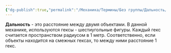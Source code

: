 ```yaml
---
{"dg-publish":true,"permalink":"/Механика/Термины/Без группы/Дальность/","noteIcon":"","created":"2025-09-07T13:19:25.053+03:00","updated":"2025-09-04T08:31:21.784+03:00"}
---
```




**Дальность** - это расстояние между двумя объектами. В данной механике, используются гексы - шестиугольные фигуры. Каждый гекс считается пространством радиусом в 1 метр. Соответственно, если объекты находится на смежных гексах, то между ними расстояние 1 гекс. 
